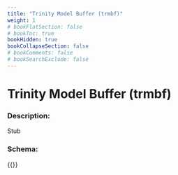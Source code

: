 ```yaml
---
title: "Trinity Model Buffer (trmbf)"
weight: 1
# bookFlatSection: false
# bookToc: true
bookHidden: true
bookCollapseSection: false
# bookComments: false
# bookSearchExclude: false
---
```

# Trinity Model Buffer (trmbf)

### Description:

Stub

### Schema:

{{<github repo="pkZukan/PokeDocs" file="/LA/Flatbuffers/Model/trmbf.fbs" lang="ts">}}